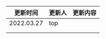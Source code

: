 

| 更新时间   | 更新人 | 更新内容 |
| ---------- | ------ | -------- |
| 2022.03.27 | top    |          |
|            |        |          |
|            |        |          |


